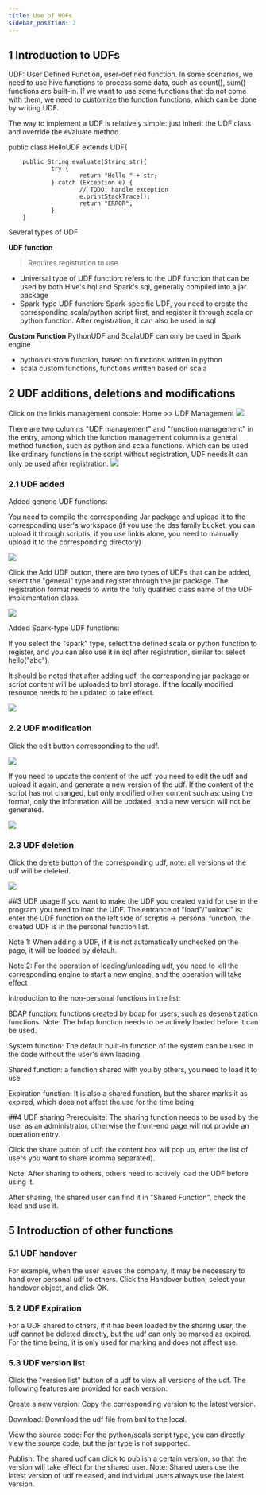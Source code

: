 ```yaml
---
title: Use of UDFs
sidebar_position: 2
---
```


## 1 Introduction to UDFs
UDF: User Defined Function, user-defined function. In some scenarios, we need to use hive functions to process some data, such as count(), sum() functions are built-in. If we want to use some functions that do not come with them, we need to customize the function functions, which can be done by writing UDF.

The way to implement a UDF is relatively simple: just inherit the UDF class and override the evaluate method.


public class HelloUDF extends UDF{

        public String evaluate(String str){
                try {
                        return "Hello " + str;
                } catch (Exception e) {
                        // TODO: handle exception
                        e.printStackTrace();
                        return "ERROR";
                }
        }

Several types of UDF

**UDF function**
>Requires registration to use

- Universal type of UDF function: refers to the UDF function that can be used by both Hive's hql and Spark's sql, generally compiled into a jar package
- Spark-type UDF function: Spark-specific UDF, you need to create the corresponding scala/python script first, and register it through scala or python function. After registration, it can also be used in sql

**Custom Function**
PythonUDF and ScalaUDF can only be used in Spark engine

- python custom function, based on functions written in python
- scala custom functions, functions written based on scala


## 2 UDF additions, deletions and modifications
Click on the linkis management console: Home >> UDF Management
![](/Images/udf/udf_01.png)


There are two columns "UDF management" and "function management" in the entry, among which the function management column is a general method function, such as python and scala functions, which can be used like ordinary functions in the script without registration, UDF needs It can only be used after registration.
![](/Images/udf/udf_02.png)


### 2.1 UDF added
Added generic UDF functions:

You need to compile the corresponding Jar package and upload it to the corresponding user's workspace (if you use the dss family bucket, you can upload it through scriptis, if you use linkis alone, you need to manually upload it to the corresponding directory)

![](/Images/udf/udf_09.png)

Click the Add UDF button, there are two types of UDFs that can be added, select the "general" type and register through the jar package. The registration format needs to write the fully qualified class name of the UDF implementation class.

![](/Images/udf/udf_03.png)

Added Spark-type UDF functions:

If you select the "spark" type, select the defined scala or python function to register, and you can also use it in sql after registration, similar to: select hello("abc").

It should be noted that after adding udf, the corresponding jar package or script content will be uploaded to bml storage. If the locally modified resource needs to be updated to take effect.

![](/Images/udf/udf_04.png)

### 2.2 UDF modification

Click the edit button corresponding to the udf.

![](/Images/udf/udf_05.png)


If you need to update the content of the udf, you need to edit the udf and upload it again, and generate a new version of the udf. If the content of the script has not changed, but only modified other content such as: using the format, only the information will be updated, and a new version will not be generated.

![](/Images/udf/udf_06.png)

### 2.3 UDF deletion

Click the delete button of the corresponding udf, note: all versions of the udf will be deleted.

![](/Images/udf/udf_07.png)

##3 UDF usage
If you want to make the UDF you created valid for use in the program, you need to load the UDF. The entrance of "load"/"unload" is: enter the UDF function on the left side of scriptis -> personal function, the created UDF is in the personal function list.

Note 1: When adding a UDF, if it is not automatically unchecked on the page, it will be loaded by default.

Note 2: For the operation of loading/unloading udf, you need to kill the corresponding engine to start a new engine, and the operation will take effect

Introduction to the non-personal functions in the list:

BDAP function: functions created by bdap for users, such as desensitization functions. Note: The bdap function needs to be actively loaded before it can be used.

System function: The default built-in function of the system can be used in the code without the user's own loading.

Shared function: a function shared with you by others, you need to load it to use

Expiration function: It is also a shared function, but the sharer marks it as expired, which does not affect the use for the time being



##4 UDF sharing
Prerequisite: The sharing function needs to be used by the user as an administrator, otherwise the front-end page will not provide an operation entry.

Click the share button of udf: the content box will pop up, enter the list of users you want to share (comma separated).

Note: After sharing to others, others need to actively load the UDF before using it.



After sharing, the shared user can find it in "Shared Function", check the load and use it.

## 5 Introduction of other functions
### 5.1 UDF handover

For example, when the user leaves the company, it may be necessary to hand over personal udf to others. Click the Handover button, select your handover object, and click OK.



### 5.2 UDF Expiration

For a UDF shared to others, if it has been loaded by the sharing user, the udf cannot be deleted directly, but the udf can only be marked as expired. For the time being, it is only used for marking and does not affect use.

### 5.3 UDF version list

Click the "version list" button of a udf to view all versions of the udf. The following features are provided for each version:

Create a new version: Copy the corresponding version to the latest version.

Download: Download the udf file from bml to the local.

View the source code: For the python/scala script type, you can directly view the source code, but the jar type is not supported.

Publish: The shared udf can click to publish a certain version, so that the version will take effect for the shared user. Note: Shared users use the latest version of udf released, and individual users always use the latest version.
